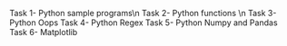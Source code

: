 Task 1- Python sample programs\n
Task 2- Python functions \n
Task 3- Python Oops
Task 4- Python Regex
Task 5- Python Numpy and Pandas
Task 6- Matplotlib
